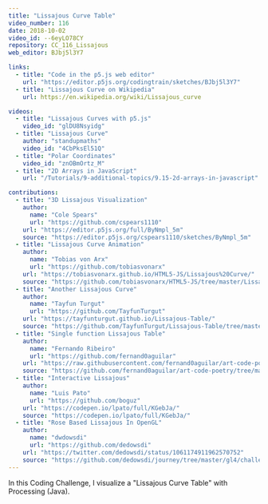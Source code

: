 ```yaml
---
title: "Lissajous Curve Table"
video_number: 116
date: 2018-10-02
video_id: --6eyLO78CY
repository: CC_116_Lissajous
web_editor: BJbj5l3Y7

links:
  - title: "Code in the p5.js web editor"
    url: "https://editor.p5js.org/codingtrain/sketches/BJbj5l3Y7"
  - title: "Lissajous Curve on Wikipedia"
    url: https://en.wikipedia.org/wiki/Lissajous_curve

videos:
  - title: "Lissajous Curves with p5.js"
    video_id: "glDU8Nsyidg"
  - title: "Lissajous Curve"
    author: "standupmaths"
    video_id: "4CbPksEl51Q"
  - title: "Polar Coordinates"
    video_id: "znOBmOrtz_M"
  - title: "2D Arrays in JavaScript"
    url: "/Tutorials/9-additional-topics/9.15-2d-arrays-in-javascript"

contributions:
  - title: "3D Lissajous Visualization"
    author:
      name: "Cole Spears"
      url: "https://github.com/cspears1110"
    url: "https://editor.p5js.org/full/ByNmpl_5m"
    source: "https://editor.p5js.org/cspears1110/sketches/ByNmpl_5m"
  - title: "Lissajous Curve Animation"
    author:
      name: "Tobias von Arx"
      url: "https://github.com/tobiasvonarx"
    url: "https://tobiasvonarx.github.io/HTML5-JS/Lissajous%20Curve/"
    source: "https://github.com/tobiasvonarx/HTML5-JS/tree/master/Lissajous%20Curve"
  - title: "Another Lissajous Curve"
    author:
      name: "Tayfun Turgut"
      url: "https://github.com/TayfunTurgut"
    url: "https://tayfunturgut.github.io/Lissajous-Table/"
    source: "https://github.com/TayfunTurgut/Lissajous-Table/tree/master"
  - title: "Single function Lissajous Table"
    author:
      name: "Fernando Ribeiro"
      url: "https://github.com/fernand0aguilar"
    url: "https://raw.githubusercontent.com/fernand0aguilar/art-code-poetry/master/Processing/Lissajous_Curve_Table/lissajous063.png"
    source: "https://github.com/fernand0aguilar/art-code-poetry/tree/master/Processing/Lissajous_Curve_Table"
  - title: "Interactive Lissajous"
    author:
      name: "Luis Pato"
      url: "https://github.com/boguz"
    url: "https://codepen.io/lpato/full/KGebJa/"
    source: "https://codepen.io/lpato/full/KGebJa/"
  - title: "Rose Based Lissajous In OpenGL"
    author:
      name: "dwdowsdi"
      url: "https://github.com/dedowsdi"
    url: "https://twitter.com/dedowsdi/status/1061174911962570752"
    source: "https://github.com/dedowsdi/journey/tree/master/gl4/challenge/lissajous"
---
```


In this Coding Challenge, I visualize a "Lissajous Curve Table" with Processing (Java).
